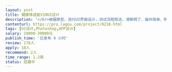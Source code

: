 ```yaml
---                
layout: post       
title: 健康体适能V10UI设计           
description: '</br>根据原型，进行UI界面设计，测试流程简洁、清晰明了、操作简单、附带语音提示，分辨率为1366*768，Android平板。</br>倾向于后续长期合作，最好在北京</br>'     
contenturl: https://pro.lagou.com/project/8210.html      
tags: [UI设计,Photoshop,APP设计]            
salary: 20000-30000元          
publish_time: '已发布 4 小时'         
review: 178人                   
apply: 18人                   
recommend: 2人                   
time_range: 1-2周              
status: 招募中                  
---                 
```

